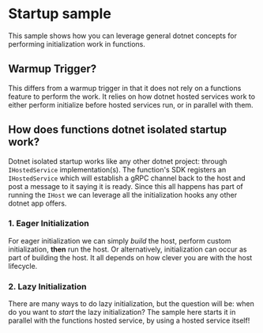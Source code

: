 # Startup sample

This sample shows how you can leverage general dotnet concepts for performing initialization work in functions.

## Warmup Trigger?

This differs from a warmup trigger in that it does not rely on a functions feature to perform the work. It relies
on how dotnet hosted services work to either perform initialize before hosted services run, or in parallel with them.

## How does functions dotnet isolated startup work?

Dotnet isolated startup works like any other dotnet project: through `IHostedService` implementation(s). The function's
SDK registers an `IHostedService` which will establish a gRPC channel back to the host and post a message to it saying
it is ready. Since this all happens has part of running the `IHost` we can leverage all the initialization hooks any other
dotnet app offers.

### 1. Eager Initialization

For eager initialization we can simply _build_ the host, perform custom initialization, **then** run the host. Or alternatively,
initialization can occur as part of building the host. It all depends on how clever you are with the host lifecycle.

### 2. Lazy Initialization

There are many ways to do lazy initialization, but the question will be: when do you want to _start_ the lazy initialization?
The sample here starts it in parallel with the functions hosted service, by using a hosted service itself!
